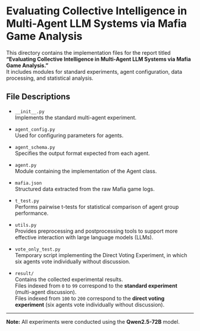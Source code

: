 # Evaluating Collective Intelligence in Multi-Agent LLM Systems via Mafia Game Analysis

This directory contains the implementation files for the report titled  
**“Evaluating Collective Intelligence in Multi-Agent LLM Systems via Mafia Game Analysis.”**  
It includes modules for standard experiments, agent configuration, data processing, and statistical analysis.

## File Descriptions

- `__init__.py`  
  Implements the standard multi-agent experiment.

- `agent_config.py`  
  Used for configuring parameters for agents.

- `agent_schema.py`  
  Specifies the output format expected from each agent.

- `agent.py`  
  Module containing the implementation of the Agent class.

- `mafia.json`  
  Structured data extracted from the raw Mafia game logs.

- `t_test.py`  
  Performs pairwise t-tests for statistical comparison of agent group performance.

- `utils.py`  
  Provides preprocessing and postprocessing tools to support more effective interaction with large language models (LLMs).

- `vote_only_test.py`  
  Temporary script implementing the Direct Voting Experiment, in which six agents vote individually without discussion.

- `result/`  
  Contains the collected experimental results.  
  Files indexed from `0` to `99` correspond to the **standard experiment** (multi-agent discussion).  
  Files indexed from `100` to `200` correspond to the **direct voting experiment** (six agents vote individually without discussion).

---

**Note:** All experiments were conducted using the **Qwen2.5-72B** model.
